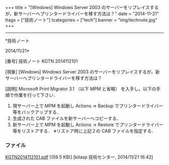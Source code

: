 ﻿+++
title = "[Windows] Windows Server 2003 のサーバーをリプレイスするが，新サーバーへプリンタードライバーを移す方法は？"
date = "2014-11-21"
ttags = ["技術ノート"]
tcategories = ["tech"]
banner = "img/technote.jpg"
+++

-----------------------------------------------------------------------------------------------------------------------------

*技術ノート

2014/11/21*


[番号]
技術ノート KGTN 2014112101

[現象]
[Windows] Windows Server 2003
のサーバーをリプレイスするが，新サーバーへプリンタードライバーを移す方法は？

[説明]
Microsoft Print Migrator 3.1 （以下 MPM と省略）
を入手し，以下の手順で作業を行って下さい．

1) 現サーバー上で MPM を起動し Actions → Backup
でプリンタードライバー等をバックアップする．
2) 生成された CAB ファイルを新サーバーへコピーする．
3) 新サーバー上で MPM を起動し Actions → Restore
でプリンタードライバー等をリストアする．
※リストア時に上記２の CAB ファイルを指定する．


### ファイル

 
 


[KGTN2014112101.pdf](http://techreport.kitasp.net/attachments/download/1788/KGTN2014112101.pdf)
 [(59.5 KB)] [kitasp 技術センター, 2014/11/21
16:42]


 


 

